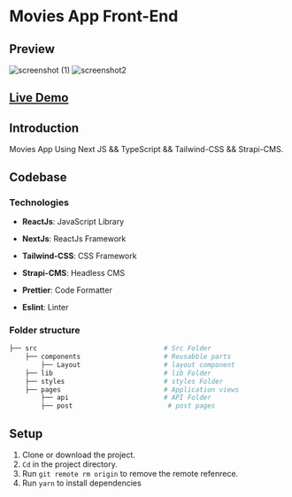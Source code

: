 # Movies App Front-End

## Preview

![screenshot (1)](https://user-iages.githubusercontent.com/88515844/154291805-b3db9d4c-1386-4f9f-8a76-bee245ba60e6.png)
![screenshot2](https://user-imaes.githubusercontent.com/88515844/154291796-c1f2eaa4-3e64-4a1b-a52c-87f78b776886.png)

## **[Live Demo](https://simple-ecommerce-template.vercel.app/)**

## Introduction

Movies App Using Next JS && TypeScript && Tailwind-CSS && Strapi-CMS.

## Codebase

### Technologies

- **ReactJs**: JavaScript Library

- **NextJs**: ReactJs Framework

- **Tailwind-CSS**: CSS Framework

- **Strapi-CMS**: Headless CMS

- **Prettier**: Code Formatter

- **Eslint**: Linter

### Folder structure

```sh
├── src                                # Src Folder
    ├── components                     # Reusabble parts
        ├── Layout                     # layout component
    ├── lib                            # lib Folder
    ├── styles                         # styles Folder
    ├── pages                          # Application views
        ├── api                        # API Folder
        ├── post                        # post pages
```

## Setup

1. Clone or download the project.
2. `Cd` in the project directory.
3. Run `git remote rm origin` to remove the remote refenrece.
4. Run `yarn` to install dependencies

